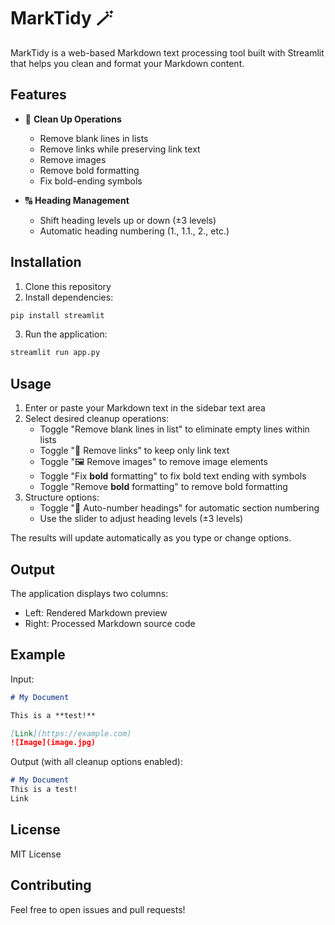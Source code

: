 # MarkTidy 🪄

MarkTidy is a web-based Markdown text processing tool built with Streamlit that helps you clean and format your Markdown content.

## Features

- 🧹 **Clean Up Operations**
  - Remove blank lines in lists
  - Remove links while preserving link text
  - Remove images
  - Remove bold formatting
  - Fix bold-ending symbols

- 🔠 **Heading Management**
  - Shift heading levels up or down (±3 levels)
  - Automatic heading numbering (1., 1.1., 2., etc.)

## Installation

1. Clone this repository
2. Install dependencies:
```bash
pip install streamlit
```
3. Run the application:
```bash
streamlit run app.py
```

## Usage

1. Enter or paste your Markdown text in the sidebar text area
2. Select desired cleanup operations:
   - Toggle "Remove blank lines in list" to eliminate empty lines within lists
   - Toggle "🔗 Remove links" to keep only link text
   - Toggle "🖼️ Remove images" to remove image elements
   - Toggle "Fix **bold** formatting" to fix bold text ending with symbols
   - Toggle "Remove **bold** formatting" to remove bold formatting
3. Structure options:
   - Toggle "🔢 Auto-number headings" for automatic section numbering
   - Use the slider to adjust heading levels (±3 levels)

The results will update automatically as you type or change options.

## Output

The application displays two columns:
- Left: Rendered Markdown preview
- Right: Processed Markdown source code

## Example

Input:
```markdown
# My Document

This is a **test!**

[Link](https://example.com)
![Image](image.jpg)
```

Output (with all cleanup options enabled):
```markdown
# My Document
This is a test!
Link
```

## License

MIT License

## Contributing

Feel free to open issues and pull requests!
